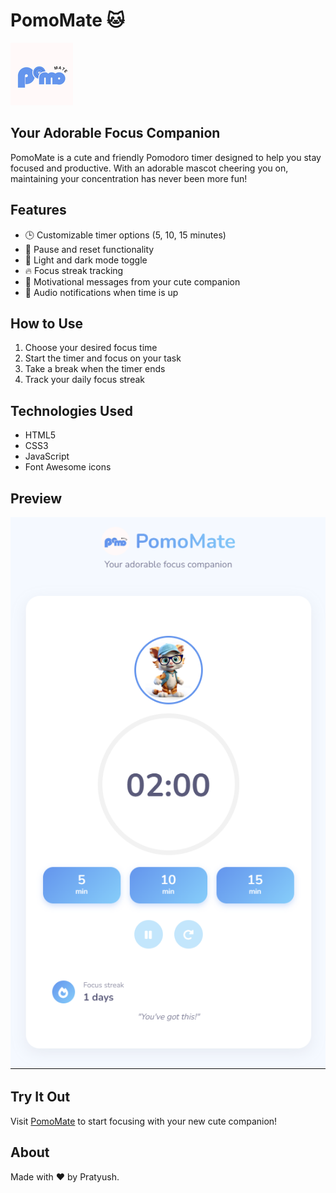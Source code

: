 # PomoMate 🐱

![PomoMate Logo](assets/logo.png)

## Your Adorable Focus Companion

PomoMate is a cute and friendly Pomodoro timer designed to help you stay focused and productive. With an adorable mascot cheering you on, maintaining your concentration has never been more fun!

## Features

- 🕒 Customizable timer options (5, 10, 15 minutes)
- 🔄 Pause and reset functionality
- 🌙 Light and dark mode toggle
- 🔥 Focus streak tracking
- 💬 Motivational messages from your cute companion
- 🔔 Audio notifications when time is up

## How to Use

1. Choose your desired focus time
2. Start the timer and focus on your task
3. Take a break when the timer ends
4. Track your daily focus streak

## Technologies Used

- HTML5
- CSS3
- JavaScript
- Font Awesome icons

## Preview

![PomoMate Screenshot](assets/screenshot.png)

## Try It Out

Visit [PomoMate](https://pratyush1120.github.io/pomomate/) to start focusing with your new cute companion!

## About

Made with ❤️ by Pratyush.
